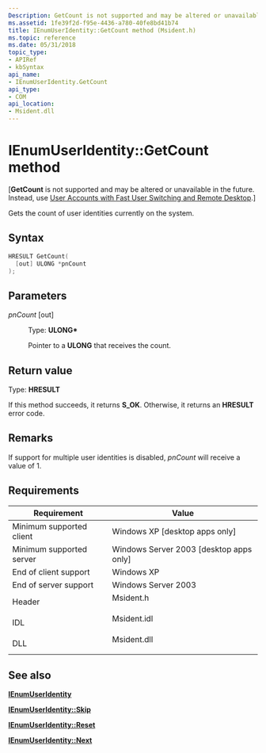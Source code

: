 ```yaml
---
Description: GetCount is not supported and may be altered or unavailable in the future. Instead, use User Accounts with Fast User Switching and Remote Desktop.
ms.assetid: 1fe39f2d-f95e-4436-a780-40fe8bd41b74
title: IEnumUserIdentity::GetCount method (Msident.h)
ms.topic: reference
ms.date: 05/31/2018
topic_type: 
- APIRef
- kbSyntax
api_name: 
- IEnumUserIdentity.GetCount
api_type: 
- COM
api_location: 
- Msident.dll
---
```


# IEnumUserIdentity::GetCount method

\[**GetCount** is not supported and may be altered or unavailable in the future. Instead, use [User Accounts with Fast User Switching and Remote Desktop](fastuserswitching.md).\]

Gets the count of user identities currently on the system.

## Syntax


```C++
HRESULT GetCount(
  [out] ULONG *pnCount
);
```



## Parameters

<dl> <dt>

*pnCount* \[out\]
</dt> <dd>

Type: **ULONG\***

Pointer to a **ULONG** that receives the count.

</dd> </dl>

## Return value

Type: **HRESULT**

If this method succeeds, it returns **S\_OK**. Otherwise, it returns an **HRESULT** error code.

## Remarks

If support for multiple user identities is disabled, *pnCount* will receive a value of 1.

## Requirements



| Requirement | Value |
|-------------------------------------|----------------------------------------------------------------------------------------|
| Minimum supported client<br/> | Windows XP \[desktop apps only\]<br/>                                            |
| Minimum supported server<br/> | Windows Server 2003 \[desktop apps only\]<br/>                                   |
| End of client support<br/>    | Windows XP<br/>                                                                  |
| End of server support<br/>    | Windows Server 2003<br/>                                                         |
| Header<br/>                   | <dl> <dt>Msident.h</dt> </dl>   |
| IDL<br/>                      | <dl> <dt>Msident.idl</dt> </dl> |
| DLL<br/>                      | <dl> <dt>Msident.dll</dt> </dl> |



## See also

<dl> <dt>

[**IEnumUserIdentity**](ienumuseridentity.md)
</dt> <dt>

[**IEnumUserIdentity::Skip**](ienumuseridentity-skip.md)
</dt> <dt>

[**IEnumUserIdentity::Reset**](ienumuseridentity-reset.md)
</dt> <dt>

[**IEnumUserIdentity::Next**](ienumuseridentity-next.md)
</dt> </dl>

 

 





